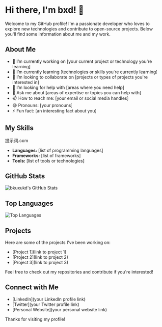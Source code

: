 # Hi there, I'm bxd! 👋

Welcome to my GitHub profile! I'm a passionate developer who loves to explore new technologies and contribute to open-source projects. Below you'll find some information about me and my work.

## About Me

- 🔭 I’m currently working on [your current project or technology you're learning]
- 🌱 I’m currently learning [technologies or skills you're currently learning]
- 👯 I’m looking to collaborate on [projects or types of projects you're interested in]
- 🤔 I’m looking for help with [areas where you need help]
- 💬 Ask me about [areas of expertise or topics you can help with]
- 📫 How to reach me: [your email or social media handles]
- 😄 Pronouns: [your pronouns]
- ⚡ Fun fact: [an interesting fact about you]

## My Skills
提示词.com
- **Languages:** [list of programming languages]
- **Frameworks:** [list of frameworks]
- **Tools:** [list of tools or technologies]

## GitHub Stats

![bkuxukd's GitHub Stats](https://github-readme-stats.vercel.app/api?username=bkuxukd&show_icons=true&theme=radical)

## Top Languages

![Top Languages](https://m1.img.10010.com/resources/504E5F688F956070C3FB31C1BF98ACD0/20241017/png/1729148904230.png)

## Projects

Here are some of the projects I've been working on:

- [Project 1](link to project 1)
- [Project 2](link to project 2)
- [Project 3](link to project 3)

Feel free to check out my repositories and contribute if you're interested!

## Connect with Me

- [LinkedIn](your LinkedIn profile link)
- [Twitter](your Twitter profile link)
- [Personal Website](your personal website link)

Thanks for visiting my profile!
